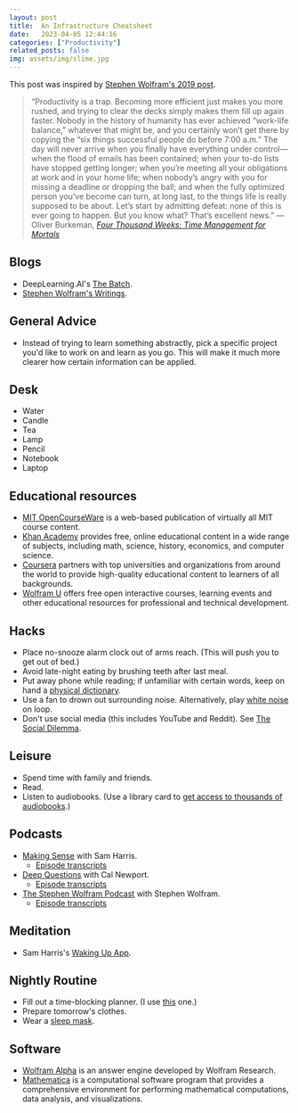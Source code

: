 ```yaml
---
layout: post
title:  An Infrastructure Cheatsheet
date:   2023-04-05 12:44:16
categories: ["Productivity"]
related_posts: false
img: assets/img/slime.jpg
---
```


This post was inspired by [Stephen Wolfram's 2019 post](https://writings.stephenwolfram.com/2019/02/seeking-the-productive-life-some-details-of-my-personal-infrastructure/).

> “Productivity is a trap. Becoming more efficient just makes you more rushed, and trying to clear the decks simply makes them fill up again faster. Nobody in the history of humanity has ever achieved “work-life balance,” whatever that might be, and you certainly won’t get there by copying the “six things successful people do before 7:00 a.m.” The day will never arrive when you finally have everything under control—when the flood of emails has been contained; when your to-do lists have stopped getting longer; when you’re meeting all your obligations at work and in your home life; when nobody’s angry with you for missing a deadline or dropping the ball; and when the fully optimized person you’ve become can turn, at long last, to the things life is really supposed to be about. Let’s start by admitting defeat: none of this is ever going to happen. But you know what? That’s excellent news.” &mdash;Oliver Burkeman, *[Four Thousand Weeks: Time Management for Mortals](https://www.amazon.com/Four-Thousand-Weeks-Management-Mortals/dp/0374159122)*

## Blogs 
- DeepLearning.AI's [The Batch](https://www.deeplearning.ai/the-batch/).
- [Stephen Wolfram's Writings](https://writings.stephenwolfram.com/).


## General Advice
- Instead of trying to learn something abstractly, pick a specific project you'd like to work on and learn as you go. This will make it much more clearer how certain information can be applied. 
<!-- - You don’t need to understand everything to start applying machine learning in a useful way (in fact, you might discover that almost all practitioners have knowledge gaps). -->


## Desk
- Water
- Candle
- Tea
- Lamp
- Pencil
- Notebook
- Laptop


## Educational resources
- [MIT OpenCourseWare](https://ocw.mit.edu) is a web-based publication of virtually all MIT course content.
- [Khan Academy](https://www.khanacademy.org) provides free, online educational content in a wide range of subjects, including math, science, history, economics, and computer science.
- [Coursera](https://www.google.com/search?client=safari&rls=en&q=coursera&ie=UTF-8&oe=UTF-8) partners with top universities and organizations from around the world to provide high-quality educational content to learners of all backgrounds.
- [Wolfram U](https://www.wolfram.com/wolfram-u/) offers free open interactive courses, learning events and other educational resources for professional and technical development.


## Hacks
- Place no-snooze alarm clock out of arms reach. (This will push you to get out of bed.)
- Avoid late-night eating by brushing teeth after last meal. 
- Put away phone while reading; if unfamiliar with certain words, keep on hand a [physical dictionary](https://www.amazon.com/Paperback-Oxford-English-Dictionary-Dictionaries/dp/0199640947/ref=sr_1_1?crid=179MX4LD71LPV&keywords=oxford+dictionary&qid=1681314435&s=audible&sprefix=oxford+dictio%2Caudible%2C188&sr=1-1-catcorr). 
- Use a fan to drown out surrounding noise. Alternatively, play [white noise](https://open.spotify.com/track/5UBonaClAZVfzxJNn8nnhh?si=574507e8b3744f00) on loop.
- Don't use social media (this includes YouTube and Reddit). See [The Social Dilemma](https://www.netflix.com/title/81254224).


## Leisure
- Spend time with family and friends.
- Read. 
- Listen to audiobooks. (Use a library card to [get access to thousands of audiobooks](https://help.libbyapp.com/en-us/6144.htm).)


## Podcasts
- [Making Sense](https://open.spotify.com/show/5rgumWEx4FsqIY8e1wJNAk?si=0597ac75f6b14d5d) with Sam Harris. 
    - [Episode transcripts](https://steno.ai/making-sense-with-sam-harris-14)
- [Deep Questions](https://open.spotify.com/show/0e9lFr3AdJByoBpM6tAbxD?si=74930b088d064971) with Cal Newport.
    - [Episode transcripts](https://steno.ai/deep-questions-with-cal-newport)
- [The Stephen Wolfram Podcast](https://open.spotify.com/show/0DAMKPOlWsIFDw5uKOopir?si=46646345af1c4eac) with Stephen Wolfram.
    - [Episode transcripts](https://steno.ai/the-stephen-wolfram-podcast)


## Meditation
- Sam Harris's [Waking Up App](https://www.wakingup.com).


## Nightly Routine
- Fill out a time-blocking planner. (I use [this](https://www.timeblockplanner.com) one.)
- Prepare tomorrow's clothes.
- Wear a [sleep mask](https://www.amazon.com/Contoured-Sleeping-Blindfold-Concave-Meditation/dp/B07KC5DWCC/ref=zg_bs_3764231_sccl_1/132-0947972-7044716?th=1).

## Software
- [Wolfram Alpha](https://www.wolframalpha.com) is an answer engine developed by Wolfram Research.
- [Mathematica](https://www.wolfram.com/mathematica/) is a computational software program that provides a comprehensive environment for performing mathematical computations, data analysis, and visualizations.
